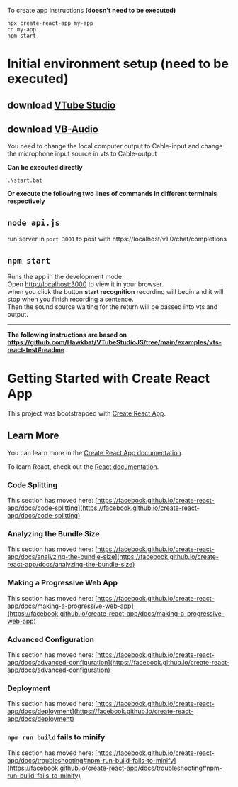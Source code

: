 To create app instructions **(doesn't need to be executed)**
```
npx create-react-app my-app
cd my-app
npm start
```
# Initial environment setup (need to be executed)

## download [VTube Studio](https://denchisoft.com/)
## download [VB-Audio](https://vb-audio.com/Cable/)
You need to change the local computer output to Cable-input and change the microphone input source in vts to Cable-output

**Can be executed directly**
```
.\start.bat
```

**Or execute the following two lines of commands in different terminals respectively**
## `node api.js` 
run server in `port 3001` to post with https://localhost/v1.0/chat/completions
## `npm start` 
Runs the app in the development mode.\
Open [http://localhost:3000](http://localhost:3000) to view it in your browser.\
when you click the button **start recognition** recording will begin and it will stop when you finish recording a sentence.\
Then the sound source waiting for the return will be passed into vts and output.

--------------------------------
**The following instructions are based on https://github.com/Hawkbat/VTubeStudioJS/tree/main/examples/vts-react-test#readme**

# Getting Started with Create React App

This project was bootstrapped with [Create React App](https://github.com/facebook/create-react-app).

## Learn More

You can learn more in the [Create React App documentation](https://facebook.github.io/create-react-app/docs/getting-started).

To learn React, check out the [React documentation](https://reactjs.org/).

### Code Splitting

This section has moved here: [https://facebook.github.io/create-react-app/docs/code-splitting](https://facebook.github.io/create-react-app/docs/code-splitting)

### Analyzing the Bundle Size

This section has moved here: [https://facebook.github.io/create-react-app/docs/analyzing-the-bundle-size](https://facebook.github.io/create-react-app/docs/analyzing-the-bundle-size)

### Making a Progressive Web App

This section has moved here: [https://facebook.github.io/create-react-app/docs/making-a-progressive-web-app](https://facebook.github.io/create-react-app/docs/making-a-progressive-web-app)

### Advanced Configuration

This section has moved here: [https://facebook.github.io/create-react-app/docs/advanced-configuration](https://facebook.github.io/create-react-app/docs/advanced-configuration)

### Deployment

This section has moved here: [https://facebook.github.io/create-react-app/docs/deployment](https://facebook.github.io/create-react-app/docs/deployment)

### `npm run build` fails to minify

This section has moved here: [https://facebook.github.io/create-react-app/docs/troubleshooting#npm-run-build-fails-to-minify](https://facebook.github.io/create-react-app/docs/troubleshooting#npm-run-build-fails-to-minify)
